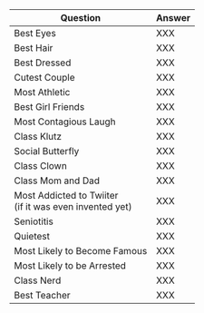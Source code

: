 Question   | Answer 
-----------|-----------
Best Eyes | XXX
Best Hair | XXX
Best Dressed | XXX
Cutest Couple | XXX
Most Athletic | XXX
Best Girl Friends | XXX
Most Contagious Laugh | XXX
Class Klutz | XXX
Social Butterfly | XXX
Class Clown | XXX
Class Mom and Dad | XXX
Most Addicted to Twiiter <br/> (if it was even invented yet) | XXX
Seniotitis | XXX
Quietest | XXX
Most Likely to Become Famous | XXX
Most Likely to be Arrested | XXX
Class Nerd | XXX
Best Teacher | XXX
